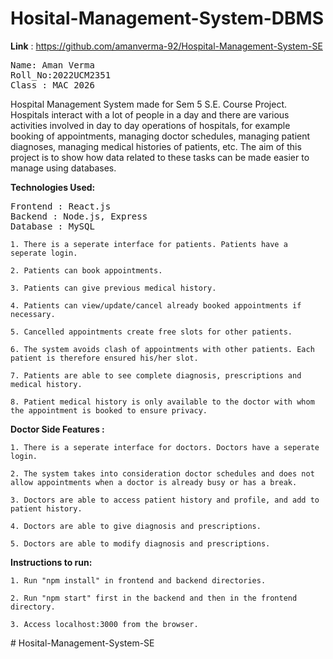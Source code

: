# Hosital-Management-System-DBMS

<b>Link</b> : https://github.com/amanverma-92/Hospital-Management-System-SE

<pre>
Name: Aman Verma
Roll_No:2022UCM2351
Class : MAC 2026
</pre>

Hospital Management System made for Sem 5 S.E. Course Project.<br>
Hospitals interact with a lot of people in a day and there are various activities involved in day to day operations of hospitals, for example booking of appointments, managing doctor schedules, managing patient diagnoses, managing medical histories of patients, etc. The aim of this project is to show how data related to these tasks can be made easier to manage using databases.

<b>Technologies Used:</b>

<pre>
Frontend : React.js
Backend : Node.js, Express
Database : MySQL
</pre>



    1. There is a seperate interface for patients. Patients have a seperate login.

    2. Patients can book appointments.

    3. Patients can give previous medical history.

    4. Patients can view/update/cancel already booked appointments if necessary.

    5. Cancelled appointments create free slots for other patients.

    6. The system avoids clash of appointments with other patients. Each patient is therefore ensured his/her slot.

    7. Patients are able to see complete diagnosis, prescriptions and medical history.

    8. Patient medical history is only available to the doctor with whom the appointment is booked to ensure privacy.

<b>Doctor Side Features :</b>

    1. There is a seperate interface for doctors. Doctors have a seperate login.

    2. The system takes into consideration doctor schedules and does not allow appointments when a doctor is already busy or has a break.

    3. Doctors are able to access patient history and profile, and add to patient history.

    4. Doctors are able to give diagnosis and prescriptions.

    5. Doctors are able to modify diagnosis and prescriptions.



<b>Instructions to run:</b>

    1. Run "npm install" in frontend and backend directories.

    2. Run "npm start" first in the backend and then in the frontend directory.

    3. Access localhost:3000 from the browser.
#   H o s i t a l - M a n a g e m e n t - S y s t e m - S E 
 
 
